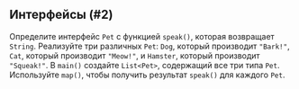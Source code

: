 ## Интерфейсы (#2)

Определите интерфейс `Pet` с функцией `speak()`, которая возвращает `String`. Реализуйте три различных `Pet`: `Dog`, который производит `"Bark!"`, `Cat`, который производит `"Meow!"`, и `Hamster`, который производит `"Squeak!"`. В `main()` создайте `List<Pet>`, содержащий все три типа `Pet`. Используйте `map()`, чтобы получить результат `speak()` для каждого `Pet`.